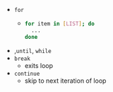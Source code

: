 - `for`
	- ```bash
	  for item in [LIST]; do
	  	...
	  done
	  ```
- ,`until`, `while`
- `break`
	- exits loop
- `continue`
	- skip to next iteration of loop